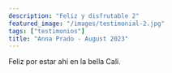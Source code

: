 ```yaml
---
description: "Feliz y disfrutable 2"
featured_image: "/images/testimonial-2.jpg"
tags: ["testimonios"]
title: "Anna Prado - August 2023"
---
```


Feliz por estar ahí en la bella Cali.
